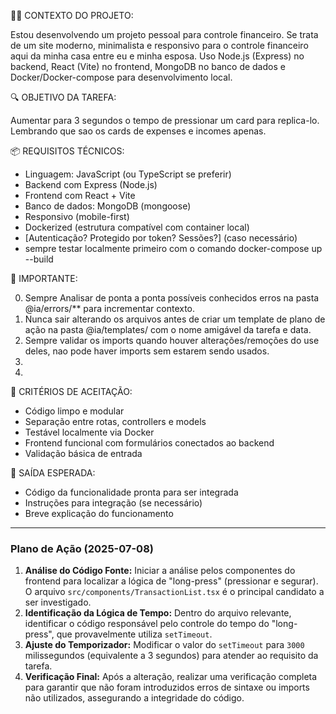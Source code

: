 👨‍💻 CONTEXTO DO PROJETO:

Estou desenvolvendo um projeto pessoal para controle financeiro. Se trata de um site moderno, minimalista e responsivo para o controle financeiro aqui da minha casa entre eu e minha esposa. Uso Node.js (Express) no backend, React (Vite) no frontend, MongoDB no banco de dados e Docker/Docker-compose para desenvolvimento local.

🔍 OBJETIVO DA TAREFA:

Aumentar para 3 segundos o tempo de pressionar um card para replica-lo. Lembrando que sao os cards de expenses e incomes apenas.

📦 REQUISITOS TÉCNICOS:

- Linguagem: JavaScript (ou TypeScript se preferir)
- Backend com Express (Node.js)
- Frontend com React + Vite
- Banco de dados: MongoDB (mongoose)
- Responsivo (mobile-first)
- Dockerized (estrutura compatível com container local)
- [Autenticação? Protegido por token? Sessões?] (caso necessário)
- sempre testar localmente primeiro com o comando docker-compose up --build

📄 IMPORTANTE:

0. Sempre Analisar de ponta a ponta possíveis conhecidos erros na pasta @ia/errors/** para incrementar contexto.
1. Nunca sair alterando os arquivos antes de criar um template de plano de ação na pasta @ia/templates/ com o nome amigável da tarefa e data.
2. Sempre validar os imports quando houver alterações/remoções do use deles, nao pode haver imports sem estarem sendo usados.
3. 
4. 

🎯 CRITÉRIOS DE ACEITAÇÃO:

- Código limpo e modular
- Separação entre rotas, controllers e models
- Testável localmente via Docker
- Frontend funcional com formulários conectados ao backend
- Validação básica de entrada

🚀 SAÍDA ESPERADA:

- Código da funcionalidade pronta para ser integrada
- Instruções para integração (se necessário)
- Breve explicação do funcionamento

---

### Plano de Ação (2025-07-08)

1.  **Análise do Código Fonte:** Iniciar a análise pelos componentes do frontend para localizar a lógica de "long-press" (pressionar e segurar). O arquivo `src/components/TransactionList.tsx` é o principal candidato a ser investigado.
2.  **Identificação da Lógica de Tempo:** Dentro do arquivo relevante, identificar o código responsável pelo controle do tempo do "long-press", que provavelmente utiliza `setTimeout`.
3.  **Ajuste do Temporizador:** Modificar o valor do `setTimeout` para `3000` milissegundos (equivalente a 3 segundos) para atender ao requisito da tarefa.
4.  **Verificação Final:** Após a alteração, realizar uma verificação completa para garantir que não foram introduzidos erros de sintaxe ou imports não utilizados, assegurando a integridade do código.
